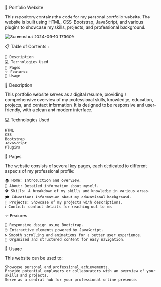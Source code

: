 📂 Portfolio Website

This repository contains the code for my personal portfolio website. The website is built using HTML, CSS, Bootstrap, JavaScript, and various plugins to showcase my skills, projects, and professional background.

![Screenshot 2024-06-10 175609](https://github.com/Ruchapurohit/Portfolio/assets/146411434/09db4db5-9391-43e9-86ee-bd3a745c7d95)


📋 Table of Contents :

    📖 Description
    💻 Technologies Used
    📄 Pages
    ✨ Features
    🚀 Usage

📖 Description

This portfolio website serves as a digital resume, providing a comprehensive overview of my professional skills, knowledge, education, projects, and contact information. It is designed to be responsive and user-friendly, with a clean and modern interface.

💻 Technologies Used

    HTML
    CSS
    Bootstrap
    JavaScript
    Plugins

📄 Pages

The website consists of several key pages, each dedicated to different aspects of my professional profile:

    🏠 Home: Introduction and overview.
    👤 About: Detailed information about myself.
    🛠️ Skills: A breakdown of my skills and knowledge in various areas.
    🎓 Education: Information about my educational background.
    📁 Projects: Showcase of my projects with descriptions.
    📞 Contact: contact details for reaching out to me.

✨ Features

    📱 Responsive design using Bootstrap.
    🖱️ Interactive elements powered by JavaScript.
    🌀 Smooth scrolling and animations for a better user experience.
    📑 Organized and structured content for easy navigation.


  🚀 Usage

This website can be used to:

    Showcase personal and professional achievements.
    Provide potential employers or collaborators with an overview of your skills and projects.
    Serve as a central hub for your professional online presence.











    
